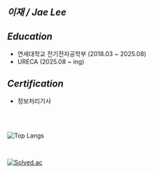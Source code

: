 ## *이재 / Jae Lee*

## *Education*
- 연세대학교 전기전자공학부 (2018.03 ~ 2025.08)
- URECA (2025.08 ~ ing)

## *Certification*
- 정보처리기사

<br><br>

![Top Langs](https://github-readme-stats.vercel.app/api/top-langs/?username=Jsnooopy&layout=compact)

<br>

[![Solved.ac](http://mazassumnida.wtf/api/v2/generate_badge?boj={lj3552})](https://solved.ac/{lj3552})
